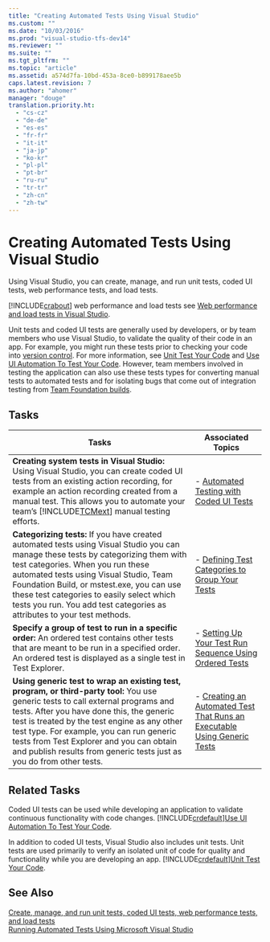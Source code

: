 ```yaml
---
title: "Creating Automated Tests Using Visual Studio"
ms.custom: ""
ms.date: "10/03/2016"
ms.prod: "visual-studio-tfs-dev14"
ms.reviewer: ""
ms.suite: ""
ms.tgt_pltfrm: ""
ms.topic: "article"
ms.assetid: a574d7fa-10bd-453a-8ce0-b899178aee5b
caps.latest.revision: 7
ms.author: "ahomer"
manager: "douge"
translation.priority.ht: 
  - "cs-cz"
  - "de-de"
  - "es-es"
  - "fr-fr"
  - "it-it"
  - "ja-jp"
  - "ko-kr"
  - "pl-pl"
  - "pt-br"
  - "ru-ru"
  - "tr-tr"
  - "zh-cn"
  - "zh-tw"
---
```

# Creating Automated Tests Using Visual Studio
Using Visual Studio, you can create, manage, and run unit tests, coded UI tests, web performance tests, and load tests.  
  
 [!INCLUDE[crabout](../codequality/includes/crabout_md.md)] web performance and load tests see [Web performance and load tests in Visual Studio](../test_notintoc/web-performance-and-load-tests-in-visual-studio.md).  
  
 Unit tests and coded UI tests are generally used by developers, or by team members who use Visual Studio, to validate the quality of their code in an app. For example, you might run these tests prior to checking your code into [version control](../Topic/Use%20version%20control.md). For more information, see [Unit Test Your Code](../codequality/unit-test-your-code.md) and [Use UI Automation To Test Your Code](../codequality/use-ui-automation-to-test-your-code.md). However, team members involved in testing the application can also use these tests types for converting manual tests to automated tests and for isolating bugs that come out of integration testing from [Team Foundation builds](../Topic/Build%20the%20application.md).  
  
## Tasks  
  
|Tasks|Associated Topics|  
|-----------|-----------------------|  
|**Creating system tests in Visual Studio:** Using Visual Studio, you can create coded UI tests from an existing action recording, for example an action recording created from a manual test. This allows you to automate your team’s [!INCLUDE[TCMext](../codequality/includes/tcmext_md.md)] manual testing efforts.|-   [Automated Testing with Coded UI Tests](../test/automated-testing-with-coded-ui-tests.md)|  
|**Categorizing tests:** If you have created automated tests using Visual Studio you can manage these tests by categorizing them with test categories. When you run these automated tests using Visual Studio, Team Foundation Build, or mstest.exe, you can use these test categories to easily select which tests you run. You add test categories as attributes to your test methods.|-   [Defining Test Categories to Group Your Tests](../test/defining-test-categories-to-group-your-tests.md)|  
|**Specify a group of test to run in a specific order:** An ordered test contains other tests that are meant to be run in a specified order. An ordered test is displayed as a single test in Test Explorer.|-   [Setting Up Your Test Run Sequence Using Ordered Tests](../test/setting-up-your-test-run-sequence-using-ordered-tests.md)|  
|**Using generic test to wrap an existing test, program, or third-party tool:** You use generic tests to call external programs and tests. After you have done this, the generic test is treated by the test engine as any other test type. For example, you can run generic tests from Test Explorer and you can obtain and publish results from generic tests just as you do from other tests.|-   [Creating an Automated Test That Runs an Executable Using Generic Tests](../test/creating-an-automated-test-that-runs-an-executable-using-generic-tests.md)|  
  
## Related Tasks  
 Coded UI tests can be used while developing an application to validate continuous functionality with code changes. [!INCLUDE[crdefault](../codequality/includes/crdefault_md.md)][Use UI Automation To Test Your Code](../codequality/use-ui-automation-to-test-your-code.md).  
  
 In addition to coded UI tests, Visual Studio also includes unit tests. Unit tests are used primarily to verify an isolated unit of code for quality and functionality while you are developing an app. [!INCLUDE[crdefault](../codequality/includes/crdefault_md.md)][Unit Test Your Code](../codequality/unit-test-your-code.md).  
  
## See Also  
 [Create, manage, and run unit tests, coded UI tests, web performance tests, and load tests](../test/cafae094-de3c-4c31-8dba-f4991906ab16.md)   
 [Running Automated Tests Using Microsoft Visual Studio](../test/running-automated-tests-using-microsoft-visual-studio.md)